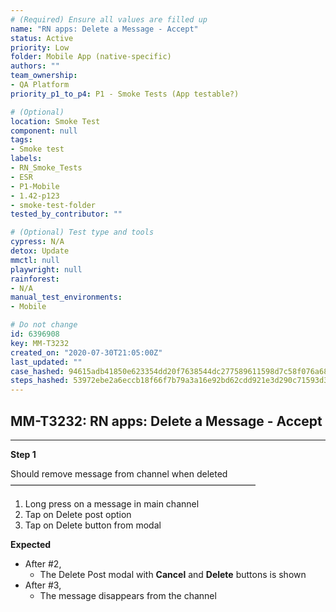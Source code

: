 ```yaml
---
# (Required) Ensure all values are filled up
name: "RN apps: Delete a Message - Accept"
status: Active
priority: Low
folder: Mobile App (native-specific)
authors: ""
team_ownership:
- QA Platform
priority_p1_to_p4: P1 - Smoke Tests (App testable?)

# (Optional)
location: Smoke Test
component: null
tags:
- Smoke test
labels:
- RN_Smoke_Tests
- ESR
- P1-Mobile
- 1.42-p123
- smoke-test-folder
tested_by_contributor: ""

# (Optional) Test type and tools
cypress: N/A
detox: Update
mmctl: null
playwright: null
rainforest:
- N/A
manual_test_environments:
- Mobile

# Do not change
id: 6396908
key: MM-T3232
created_on: "2020-07-30T21:05:00Z"
last_updated: ""
case_hashed: 94615adb41850e623354dd20f7638544dc277589611598d7c58f076a680f983ac2e305ae284016e640ad63ff8475f7bc
steps_hashed: 53972ebe2a6eccb18f66f7b79a3a16e92bd62cdd921e3d290c71593d354d4f4e5ba1e43ee78fa68e14e4590b51803286
---
```


<!-- (Auto-generated) Based on frontmatter's "key" and "name" -->

## MM-T3232: RN apps: Delete a Message - Accept

---

**Step 1**

Should remove message from channel when deleted\
————————————————————————————

1. Long press on a message in main channel
2. Tap on Delete post option
3. Tap on Delete button from modal

**Expected**

- After #2,
  - The Delete Post modal with **Cancel** and **Delete** buttons is shown
- After #3,
  - The message disappears from the channel
